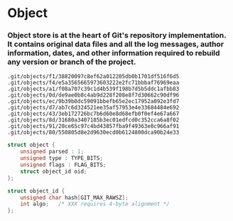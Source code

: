 # Object

<div class="mt-10">

### Object store is at the heart of Git's repository implementation. It contains original data files and all the log messages, author information, dates, and other information required to rebuild any version or branch of the project.

</div>

<div grid="~ cols-2 gap-2" class="justify-items-center text-center mt-10">

<div>

```shell
.git/objects/f1/38820097c8ef62a012205db0b1701df516f6d5
.git/objects/f4/e5a3565665973603222e2fc71bbbaf76969eaa
.git/objects/a1/f08a707c39c1d4b539f198b7d5b5ddc1afbb83
.git/objects/0d/de9ae0b8c4ab9d228f208e8f7d30662c90df96
.git/objects/ec/9b39b0dc59091bbefb65e2ec17952a092e3fd7
.git/objects/d7/ab7c6d324521ee35af57953e4e33684484e692
.git/objects/43/3eb172726bc7b6d60e8d68efb0f0ef4e67a667
.git/objects/8d/31680a3407185b3ec01edfcd0c352cca6a8f02
.git/objects/91/20ce65c97c4bd43857fba9f49363e0c966af91
.git/objects/80/550805d8e2d9630ecd0b6124800dca90b24e33
```

</div>

<div class="text-left">

```c
struct object {
	unsigned parsed : 1;
	unsigned type : TYPE_BITS;
	unsigned flags : FLAG_BITS;
	struct object_id oid;
};

struct object_id {
	unsigned char hash[GIT_MAX_RAWSZ];
	int algo;	/* XXX requires 4-byte alignment */
};
```

</div>

</div>
